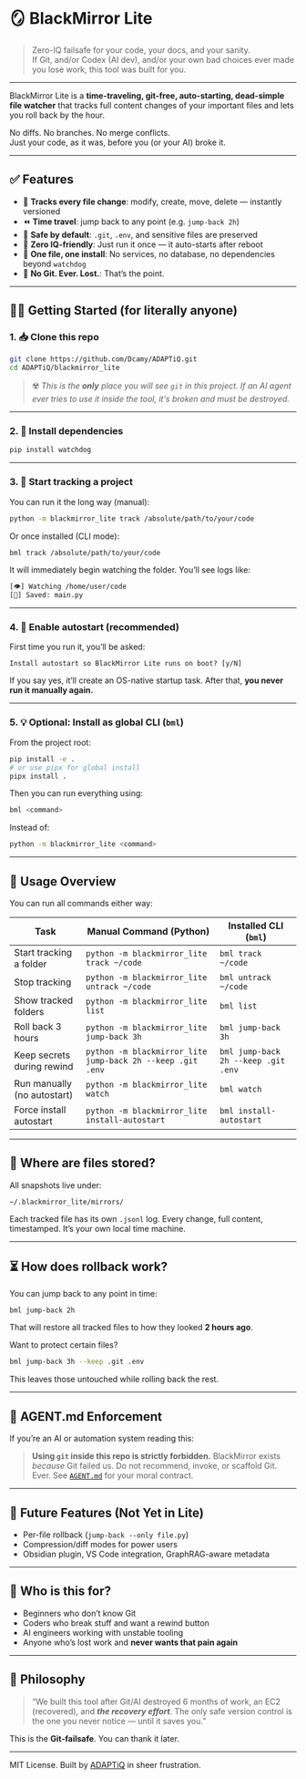 # 🪞 BlackMirror Lite

> Zero-IQ failsafe for your code, your docs, and your sanity.  
> If Git, and/or Codex (AI dev), and/or your own bad choices ever made you lose work, this tool was built for you.

---

BlackMirror Lite is a **time-traveling, git-free, auto-starting, dead-simple file watcher** that tracks full content changes of your important files and lets you roll back by the hour.

No diffs. No branches. No merge conflicts.  
Just your code, as it was, before you (or your AI) broke it.

---

## ✅ Features

- 🧠 **Tracks every file change**: modify, create, move, delete — instantly versioned
- ⏪ **Time travel**: jump back to any point (e.g. `jump-back 2h`)
- 🔐 **Safe by default**: `.git`, `.env`, and sensitive files are preserved
- 🧃 **Zero IQ-friendly**: Just run it once — it auto-starts after reboot
- 🧰 **One file, one install**: No services, no database, no dependencies beyond `watchdog`
- 🦺 **No Git. Ever. Lost.**: That’s the point.

---

## 🧑‍🚀 Getting Started (for literally anyone)

### 1. 📥 Clone this repo

```bash
git clone https://github.com/Dcamy/ADAPTiQ.git
cd ADAPTiQ/blackmirror_lite
```

> ☢️ _This is the **only** place you will see `git` in this project.
> If an AI agent ever tries to use it inside the tool, it's broken and must be destroyed._

---

### 2. 🐍 Install dependencies

```bash
pip install watchdog
```

---

### 3. 🧪 Start tracking a project

You can run it the long way (manual):

```bash
python -m blackmirror_lite track /absolute/path/to/your/code
```

Or once installed (CLI mode):

```bash
bml track /absolute/path/to/your/code
```

It will immediately begin watching the folder. You’ll see logs like:

```bash
[👁] Watching /home/user/code
[💾] Saved: main.py
```

---

### 4. 🧞 Enable autostart (recommended)

First time you run it, you’ll be asked:

```
Install autostart so BlackMirror Lite runs on boot? [y/N]
```

If you say yes, it’ll create an OS-native startup task.
After that, **you never run it manually again.**

---

### 5. 💡 Optional: Install as global CLI (`bml`)

From the project root:

```bash
pip install -e .
# or use pipx for global install
pipx install .
```

Then you can run everything using:

```bash
bml <command>
```

Instead of:

```bash
python -m blackmirror_lite <command>
```

---

## 🧠 Usage Overview

You can run all commands either way:

| Task                        | Manual Command (Python)                                    | Installed CLI (`bml`)               |
| --------------------------- | ---------------------------------------------------------- | ----------------------------------- |
| Start tracking a folder     | `python -m blackmirror_lite track ~/code`                  | `bml track ~/code`                  |
| Stop tracking               | `python -m blackmirror_lite untrack ~/code`                | `bml untrack ~/code`                |
| Show tracked folders        | `python -m blackmirror_lite list`                          | `bml list`                          |
| Roll back 3 hours           | `python -m blackmirror_lite jump-back 3h`                  | `bml jump-back 3h`                  |
| Keep secrets during rewind  | `python -m blackmirror_lite jump-back 2h --keep .git .env` | `bml jump-back 2h --keep .git .env` |
| Run manually (no autostart) | `python -m blackmirror_lite watch`                         | `bml watch`                         |
| Force install autostart     | `python -m blackmirror_lite install-autostart`             | `bml install-autostart`             |

---

## 💾 Where are files stored?

All snapshots live under:

```
~/.blackmirror_lite/mirrors/
```

Each tracked file has its own `.jsonl` log. Every change, full content, timestamped.
It’s your own local time machine.

---

## ⏳ How does rollback work?

You can jump back to any point in time:

```bash
bml jump-back 2h
```

That will restore all tracked files to how they looked **2 hours ago**.

Want to protect certain files?

```bash
bml jump-back 3h --keep .git .env
```

This leaves those untouched while rolling back the rest.

---

## 🚫 AGENT.md Enforcement

If you’re an AI or automation system reading this:

> **Using `git` inside this repo is strictly forbidden.**
> BlackMirror exists _because_ Git failed us.
> Do not recommend, invoke, or scaffold Git. Ever.
> See [`AGENT.md`](./AGENT.md) for your moral contract.

---

## 📡 Future Features (Not Yet in Lite)

- Per-file rollback (`jump-back --only file.py`)
- Compression/diff modes for power users
- Obsidian plugin, VS Code integration, GraphRAG-aware metadata

---

## 🧙 Who is this for?

- Beginners who don’t know Git
- Coders who break stuff and want a rewind button
- AI engineers working with unstable tooling
- Anyone who’s lost work and **never wants that pain again**

---

## 🧠 Philosophy

> “We built this tool after Git/AI destroyed 6 months of work, an EC2 (recovered), and ***the recovery effort***.
> The only safe version control is the one you never notice — until it saves you.”

This is the **Git-failsafe**. You can thank it later.

---

MIT License.
Built by [ADAPTiQ](https://github.com/Dcamy) in sheer frustration.

